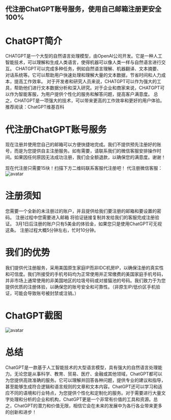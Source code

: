 ## 代注册ChatGPT账号服务，使用自己邮箱注册更安全100%
# ChatGPT简介
CHATGPT是一个大型的自然语言处理模型，由OpenAI公司开发。它是一种人工智能技术，可以理解和生成人类语言，使得机器可以像人类一样与自然语言进行交互。
CHATGPT可以完成多种任务，例如自然语言理解、机器翻译、文本摘要、对话系统等。它可以帮助用户快速处理和理解大量的文本数据，节省时间和人力成本，提高工作效率。
对于开发者和研究人员来说，CHATGPT可以作为强大的工具，帮助他们进行文本数据分析和深入研究。对于企业和商家来说，CHATGPT可以作为智能客服，为用户提供个性化的服务和解答问题，提高客户满意度。
总之，CHATGPT是一项强大的技术，可以带来更高的工作效率和更好的用户体验。
推荐阅读：ChatGPT维基百科
# 代注册ChatGPT账号服务
现在注册并使用您自己的邮箱可以方便快捷地完成。我们不提供预先注册好的账号，而是为您提供自主注册服务。如有需要，请联系我们的微信客服安排操作时间。如果因任何原因无法成功注册，我们会全额退款，以确保您的满意度。谢谢！

现在代注册只需要15块！扫描下方二维码联系客服代注册吧！
代注册微信客服：
![avatar](/picture/1.png)
# 注册须知
您需要一个全新的未注册过的账户，并且提供给我们要注册的邮箱和要设置的密码。
注册过程中您需要进入邮箱 将验证链接复制并发给我们的客服完成注册验证。
3月1日后注册的账户只有5美金的体验金，如果您只是使用ChatGPT可无视这条。
注册过程大概5分钟左右，忙时10分钟。
# 我们的优势
我们提供代注册服务，采用美国原生家庭IP而非IDC机房IP，以确保注册的真实性和可信度。我们所接受的手机号码均为正常使用并正常缴费的美国家庭手机号码，并非市场上通常使用的非美国地区的垃圾号码或对接猫池的号码。我们致力于为您提供优质的注册体验，以确保您的账号安全和可靠性。（非原生IP/低价区手机验证，可能会导致账号被封禁或注销。）
# ChatGPT截图
![avatar](/picture/2.png)
# 总结
ChatGPT是一款基于人工智能技术的大型语言模型，具有强大的自然语言处理能力。无论您是从事科学、教育、贸易、医疗、金融或其他领域，ChatGPT都可以为您提供高效准确的服务。它可以理解并回答各种问题，提供专业的建议和指导，甚至能够生成符合逻辑和语言规则的文章和文本内容。ChatGPT还可以学习和适应不同的语境和行业特点，为您提供个性化和定制化的服务。对于需要进行大量文字处理和分析的企业和机构，ChatGPT更是一个非常有价值的工具和资源。总之，ChatGPT的潜力和价值无限，相信它会在未来的发展中为各行各业带来更多的创新和进步！
